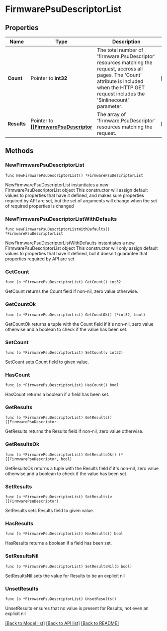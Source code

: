 # FirmwarePsuDescriptorList

## Properties

Name | Type | Description | Notes
------------ | ------------- | ------------- | -------------
**Count** | Pointer to **int32** | The total number of &#39;firmware.PsuDescriptor&#39; resources matching the request, accross all pages. The &#39;Count&#39; attribute is included when the HTTP GET request includes the &#39;$inlinecount&#39; parameter. | [optional] 
**Results** | Pointer to [**[]FirmwarePsuDescriptor**](firmware.PsuDescriptor.md) | The array of &#39;firmware.PsuDescriptor&#39; resources matching the request. | [optional] 

## Methods

### NewFirmwarePsuDescriptorList

`func NewFirmwarePsuDescriptorList() *FirmwarePsuDescriptorList`

NewFirmwarePsuDescriptorList instantiates a new FirmwarePsuDescriptorList object
This constructor will assign default values to properties that have it defined,
and makes sure properties required by API are set, but the set of arguments
will change when the set of required properties is changed

### NewFirmwarePsuDescriptorListWithDefaults

`func NewFirmwarePsuDescriptorListWithDefaults() *FirmwarePsuDescriptorList`

NewFirmwarePsuDescriptorListWithDefaults instantiates a new FirmwarePsuDescriptorList object
This constructor will only assign default values to properties that have it defined,
but it doesn't guarantee that properties required by API are set

### GetCount

`func (o *FirmwarePsuDescriptorList) GetCount() int32`

GetCount returns the Count field if non-nil, zero value otherwise.

### GetCountOk

`func (o *FirmwarePsuDescriptorList) GetCountOk() (*int32, bool)`

GetCountOk returns a tuple with the Count field if it's non-nil, zero value otherwise
and a boolean to check if the value has been set.

### SetCount

`func (o *FirmwarePsuDescriptorList) SetCount(v int32)`

SetCount sets Count field to given value.

### HasCount

`func (o *FirmwarePsuDescriptorList) HasCount() bool`

HasCount returns a boolean if a field has been set.

### GetResults

`func (o *FirmwarePsuDescriptorList) GetResults() []FirmwarePsuDescriptor`

GetResults returns the Results field if non-nil, zero value otherwise.

### GetResultsOk

`func (o *FirmwarePsuDescriptorList) GetResultsOk() (*[]FirmwarePsuDescriptor, bool)`

GetResultsOk returns a tuple with the Results field if it's non-nil, zero value otherwise
and a boolean to check if the value has been set.

### SetResults

`func (o *FirmwarePsuDescriptorList) SetResults(v []FirmwarePsuDescriptor)`

SetResults sets Results field to given value.

### HasResults

`func (o *FirmwarePsuDescriptorList) HasResults() bool`

HasResults returns a boolean if a field has been set.

### SetResultsNil

`func (o *FirmwarePsuDescriptorList) SetResultsNil(b bool)`

 SetResultsNil sets the value for Results to be an explicit nil

### UnsetResults
`func (o *FirmwarePsuDescriptorList) UnsetResults()`

UnsetResults ensures that no value is present for Results, not even an explicit nil

[[Back to Model list]](../README.md#documentation-for-models) [[Back to API list]](../README.md#documentation-for-api-endpoints) [[Back to README]](../README.md)


